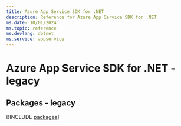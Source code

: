 ```yaml
---
title: Azure App Service SDK for .NET
description: Reference for Azure App Service SDK for .NET
ms.date: 10/01/2024
ms.topic: reference
ms.devlang: dotnet
ms.service: appservice
---
```

# Azure App Service SDK for .NET - legacy
## Packages - legacy
[!INCLUDE [packages](app-service-index.md)]